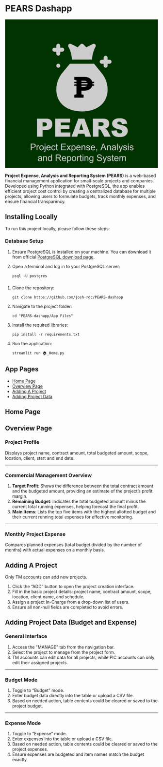 # PEARS Dashapp

![Assets/login.png](Assets/login.png)

**Project Expense, Analysis and Reporting System (PEARS)** is a web-based financial management application for small-scale projects and companies. Developed using Python integrated with PostgreSQL, the app enables efficient project cost control by creating a centralized database for multiple projects, allowing users to formulate budgets, track monthly expenses, and ensure financial transparency.

## Installing Locally
To run this project locally, please follow these steps:

### Database Setup 
1. Ensure PostgreSQL is installed on your machine. You can download it from official [PostgreSQL download page](https://www.postgresql.org/download/).

2. Open a terminal and log in to your PostgreSQL server:
   ```
   psql -U postgres
   ```

### 
1. Clone the repository:

   ```
   git clone https://github.com/josh-rdc/PEARS-dashapp
   ```

2. Navigate to the project folder:

   ```
   cd "PEARS-dashapp/App Files"
   ```

3. Install the required libraries:

   ```
   pip install -r requirements.txt
   ```

4. Run the application:

   ```
   streamlit run 🏠_Home.py
   ```

## App Pages
- [Home Page](#home-page)
- [Overview Page](#overview-page)
- [Adding A Project](#adding-a-project)
- [Adding Project Data](#adding-project-data-budget-and-expense)


## Home Page

## Overview Page
### Project Profile

Displays project name, contract amount, total budgeted amount, scope, location, client, start and end date.

---

### Commercial Management Overview

1. **Target Profit**: Shows the difference between the total contract amount and the budgeted amount, providing an estimate of the project’s profit margin.
2. **Remaining Budget**: Indicates the total budgeted amount minus the current total running expenses, helping forecast the final profit.
3. **Main Items**: Lists the top five items with the highest allotted budget and their current running total expenses for effective monitoring.

---

### Monthly Project Expense
Compares planned expenses (total budget divided by the number of months) with actual expenses on a monthly basis.


## Adding A Project
Only TM accounts can add new projects.
1.	Click the “ADD” button to open the project creation interface.
2.	Fill in the basic project details: project name, contract amount, scope, location, client name, and schedule.
3.	Assign a project In-Charge from a drop-down list of users.
4.	Ensure all non-null fields are completed to avoid errors.


## Adding Project Data (Budget and Expense)
### General Interface
1. Access the "MANAGE" tab from the navigation bar.
2. Select the project to manage from the project form.
3. TM accounts can edit data for all projects, while PIC accounts can only edit their assigned projects.

--- 

### Budget Mode
1. Toggle to “Budget” mode.
2. Enter budget data directly into the table or upload a CSV file.
3. Based on needed action, table contents could be cleared or saved to the project budget.

---

### Expense Mode
1. Toggle to “Expense” mode.
2. Enter expenses into the table or upload a CSV file.
3. Based on needed action, table contents could be cleared or saved to the project expenses.
4. Ensure expenses are budgeted and item names match the budget exactly.
